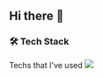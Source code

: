 ## Hi there 👋

<!--
**kimdonggyu2008/kimdonggyu2008** is a ✨ _special_ ✨ repository because its `README.md` (this file) appears on your GitHub profile.

Here are some ideas to get you started:

- 🔭 I’m currently working on ...
- 🌱 I’m currently learning ...
- 👯 I’m looking to collaborate on ...
- 🤔 I’m looking for help with ...
- 💬 Ask me about ...
- 📫 How to reach me: ...
- 😄 Pronouns: ...
- ⚡ Fun fact: ...
-->


### 🛠 Tech Stack

Techs that I've used
<img src="https://img.shields.io/badge/Python-3776AB?style=flat&logo=python&logoColor=white">
